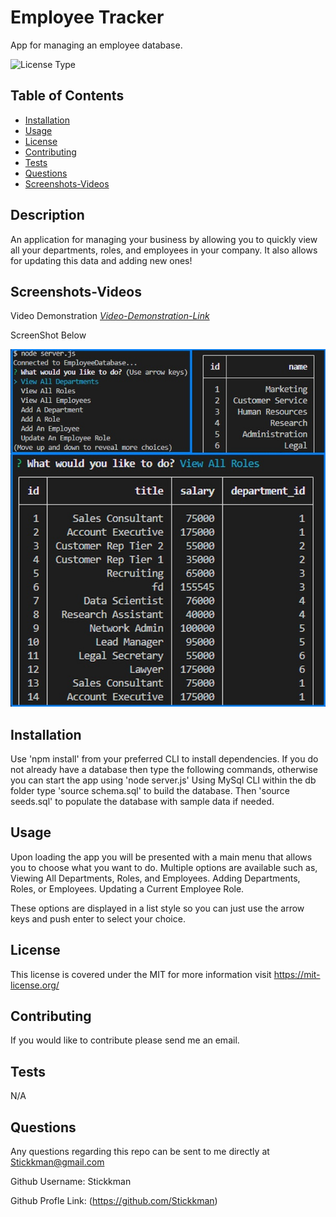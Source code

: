 # Employee Tracker

App for managing an employee database.

![License Type](https://shields.io/badge/license-MIT-blue)
## Table of Contents
* [Installation](#installation)
* [Usage](#usage)
* [License](#license)
* [Contributing](#contributing)
* [Tests](#tests)
* [Questions](#questions)
* [Screenshots-Videos](#screenshots-videos)


## Description
An application for managing your business by allowing you to quickly view all your departments, roles, and employees in your company.  It also allows for updating this data and adding new ones! 
## Screenshots-Videos
Video Demonstration
 [*Video-Demonstration-Link*](https://drive.google.com/file/d/1VPywf1hMN48LYbs2ehysyFmQoJk2A99H/view)

ScreenShot Below

![Application Demo Screenshot1](https://github.com/Stickkman/employeeTracker12/blob/main/assets/screenshots/screenshot01.jpg?raw=true)

## Installation

Use 'npm install' from your preferred CLI to install dependencies. 
If you do not already have a database then type the following commands, 
otherwise you can start the app using 'node server.js'
    Using MySql CLI within the db folder type 'source schema.sql' to build the database.
    Then 'source seeds.sql' to populate the database with sample data if needed.

## Usage
Upon loading the app you will be presented with a main menu that allows you to choose what you want to do.
Multiple options are available such as, 
    Viewing All Departments, Roles, and Employees.
    Adding Departments, Roles, or Employees.
    Updating a Current Employee Role.

These options are displayed in a list style so you can just use the arrow keys and push enter to select your choice.

## License
This license is covered under the MIT
 for more information visit https://mit-license.org/

## Contributing
If you would like to contribute please send me an email.

## Tests
N/A

## Questions
Any questions regarding this repo can be sent to me directly at Stickkman@gmail.com

Github Username: Stickkman

Github Profle Link: (https://github.com/Stickkman)


